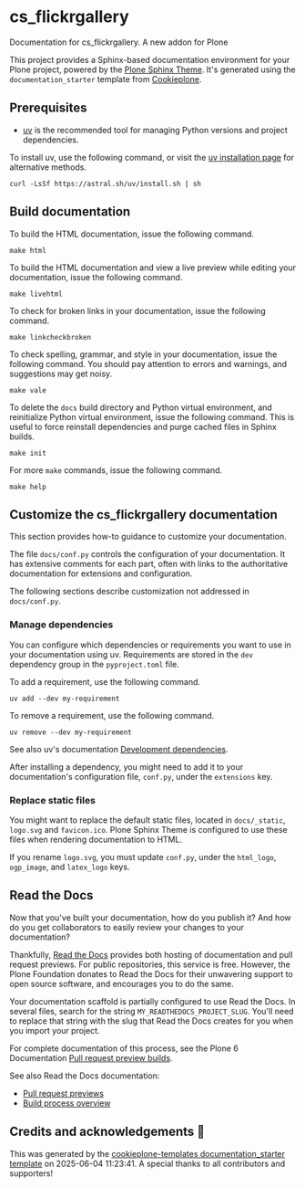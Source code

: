 # cs_flickrgallery

Documentation for cs_flickrgallery.
A new addon for Plone

This project provides a Sphinx-based documentation environment for your Plone project, powered by the [Plone Sphinx Theme](https://github.com/plone/plone-sphinx-theme).
It's generated using the `documentation_starter` template from [Cookieplone](https://github.com/plone/cookieplone).


## Prerequisites

-   [uv](https://docs.astral.sh/uv/) is the recommended tool for managing Python versions and project dependencies.

To install uv, use the following command, or visit the [uv installation page](https://docs.astral.sh/uv/getting-started/installation/) for alternative methods.

```shell
curl -LsSf https://astral.sh/uv/install.sh | sh
```


## Build documentation

To build the HTML documentation, issue the following command.

```shell
make html
```

To build the HTML documentation and view a live preview while editing your documentation, issue the following command.

```shell
make livehtml
```

To check for broken links in your documentation, issue the following command.

```shell
make linkcheckbroken
```

To check spelling, grammar, and style in your documentation, issue the following command.
You should pay attention to errors and warnings, and suggestions may get noisy.

```shell
make vale
```

To delete the `docs` build directory and Python virtual environment, and reinitialize Python virtual environment, issue the following command.
This is useful to force reinstall dependencies and purge cached files in Sphinx builds.

```shell
make init
```

For more `make` commands, issue the following command.

```shell
make help
```


## Customize the cs_flickrgallery documentation

This section provides how-to guidance to customize your documentation.

The file `docs/conf.py` controls the configuration of your documentation.
It has extensive comments for each part, often with links to the authoritative documentation for extensions and configuration.

The following sections describe customization not addressed in `docs/conf.py`.


### Manage dependencies

You can configure which dependencies or requirements you want to use in your documentation using uv.
Requirements are stored in the `dev` dependency group in the `pyproject.toml` file.

To add a requirement, use the following command.

```shell
uv add --dev my-requirement
```

To remove a requirement, use the following command.

```shell
uv remove --dev my-requirement
```

See also uv's documentation [Development dependencies](https://docs.astral.sh/uv/concepts/projects/dependencies/#development-dependencies).

After installing a dependency, you might need to add it to your documentation's configuration file, `conf.py`, under the `extensions` key.


### Replace static files

You might want to replace the default static files, located in `docs/_static`, `logo.svg` and `favicon.ico`.
Plone Sphinx Theme is configured to use these files when rendering documentation to HTML.

If you rename `logo.svg`, you must update `conf.py`, under the `html_logo`, `ogp_image`, and `latex_logo` keys.


## Read the Docs

Now that you've built your documentation, how do you publish it?
And how do you get collaborators to easily review your changes to your documentation?

Thankfully, [Read the Docs](https://about.readthedocs.com/) provides both hosting of documentation and pull request previews.
For public repositories, this service is free.
However, the Plone Foundation donates to Read the Docs for their unwavering support to open source software, and encourages you to do the same.

Your documentation scaffold is partially configured to use Read the Docs.
In several files, search for the string `MY_READTHEDOCS_PROJECT_SLUG`.
You'll need to replace that string with the slug that Read the Docs creates for you when you import your project.

For complete documentation of this process, see the Plone 6 Documentation [Pull request preview builds](https://6.docs.plone.org/contributing/documentation/admins.html#pull-request-preview-builds).

See also Read the Docs documentation:

-   [Pull request previews](https://docs.readthedocs.com/platform/stable/pull-requests.html)
-   [Build process overview](https://docs.readthedocs.com/platform/stable/builds.html)

## Credits and acknowledgements 🙏

This was generated by the [cookieplone-templates documentation_starter template](https://github.com/plone/cookieplone-templates/tree/main/documentation_starter) on 2025-06-04 11:23:41. A special thanks to all contributors and supporters!
